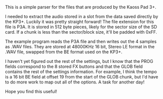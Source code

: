 This is a simple parser for the files that are produced by the Kaoss Pad 3+.

I needed to extract the audio stored in a slot from the data saved directly by
the KP3+. Luckily it was pretty straight forward! The file extension for this
file is P3A. It is stored in 512 byte pieces, likely for the sector size of
the SD card. If a chunk is less than the sector/block size, it'll be padded
with 0xFF.

The example program reads the P3A file and then writes out the 4 samples as
.WAV files. They are stored at 48000KHz 16 bit, Stereo LE format in the .WAV
file, swapped from the BE format used on the KP3+.

I haven't yet figured out the rest of the settings, but I know that the
PROG fields correspond to the 8 stored FX buttons and that the GLOB field
contains the rest of the settings information. For example, I think the 
tempo is a 16 bit BE field at offset 19 from the start of the GLOB chunk, but
I'd have to do more work to map out all of the options. A task for another day!

Hope you find this useful!
